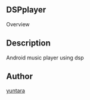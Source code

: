 DSPplayer
----

Overview
## Description
Android music player using dsp

## Author

[yuntara](https://github.com/yuntara)
